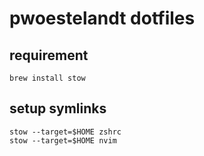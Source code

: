 # pwoestelandt dotfiles

## requirement

```
brew install stow
```

## setup symlinks 

```
stow --target=$HOME zshrc
stow --target=$HOME nvim
```


